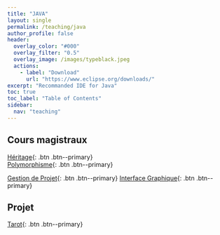 ```yaml
---
title: "JAVA"
layout: single
permalink: /teaching/java
author_profile: false
header:
  overlay_color: "#000"
  overlay_filter: "0.5"
  overlay_image: /images/typeblack.jpeg
  actions:
    - label: "Download"
      url: "https://www.eclipse.org/downloads/"
excerpt: "Recommanded IDE for Java"
toc: true
toc_label: "Table of Contents"
sidebar:
  nav: "teaching"
---
```


## Cours magistraux

[Héritage](/documents/01_JAVA_Héritage.pdf){: .btn .btn--primary}       
[Polymorphisme](/documents/02_JAVA_Polymorphisme.pdf){: .btn .btn--primary}

[Gestion de Projet](/documents/03_JAVA_Gestion_projet.pdf){: .btn .btn--primary}
[Interface Graphique](/documents/04_JAVA_Interface_Graphique.pdf){: .btn .btn--primary}

## Projet

[Tarot](/documents/Projet_tarot_Java.pdf){: .btn .btn--primary}
